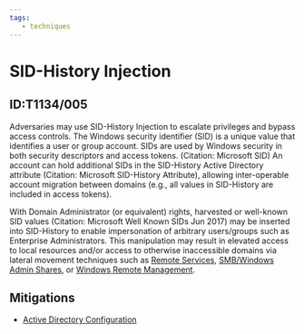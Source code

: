 ```yaml
---
tags:
   - techniques
---
```

# SID-History Injection
## ID:T1134/005
Adversaries may use SID-History Injection to escalate privileges and bypass access controls. The Windows security identifier (SID) is a unique value that identifies a user or group account. SIDs are used by Windows security in both security descriptors and access tokens. (Citation: Microsoft SID) An account can hold additional SIDs in the SID-History Active Directory attribute (Citation: Microsoft SID-History Attribute), allowing inter-operable account migration between domains (e.g., all values in SID-History are included in access tokens).

With Domain Administrator (or equivalent) rights, harvested or well-known SID values (Citation: Microsoft Well Known SIDs Jun 2017) may be inserted into SID-History to enable impersonation of arbitrary users/groups such as Enterprise Administrators. This manipulation may result in elevated access to local resources and/or access to otherwise inaccessible domains via lateral movement techniques such as [Remote Services](/mitre/techniques/T1021), [SMB/Windows Admin Shares](/mitre/techniques/T1021/002), or [Windows Remote Management](/mitre/techniques/T1021/006).
## Mitigations
* [Active Directory Configuration](mitigations/M1015)
